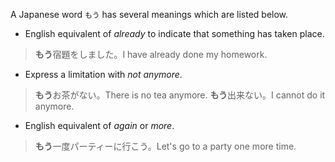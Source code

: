 A Japanese word `もう` has several meanings which are listed below.
- English equivalent of *already* to indicate that something has taken place.
>**もう**宿題をしました。I have already done my homework.
- Express a limitation with *not anymore*.
>**もう**お茶がない。There is no tea anymore.
>**もう**出来ない。I cannot do it anymore.
- English equivalent of *again* or *more*.
>**もう**一度パーティーに行こう。Let's go to a party one more time.